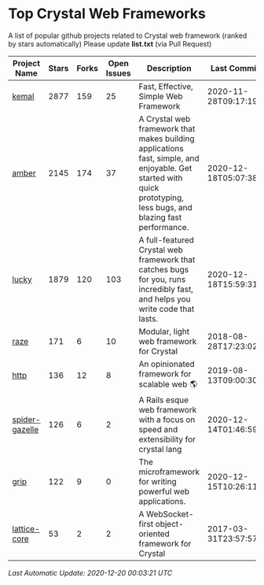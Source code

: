 # Top Crystal Web Frameworks

A list of popular github projects related to Crystal web framework (ranked by stars automatically)
Please update **list.txt** (via Pull Request)

| Project Name | Stars | Forks | Open Issues | Description | Last Commit |
| ------------ | ----- | ----- | ----------- | ----------- | ----------- |
| [kemal](https://github.com/kemalcr/kemal) |2877|159|25|Fast, Effective, Simple Web Framework|2020-11-28T09:17:19Z|
| [amber](https://github.com/amberframework/amber) |2145|174|37|A Crystal web framework that makes building applications fast, simple, and enjoyable. Get started with quick prototyping, less bugs, and blazing fast performance.|2020-12-18T05:07:38Z|
| [lucky](https://github.com/luckyframework/lucky) |1879|120|103|A full-featured Crystal web framework that catches bugs for you, runs incredibly fast, and helps you write code that lasts.|2020-12-18T15:59:31Z|
| [raze](https://github.com/samueleaton/raze) |171|6|10|Modular, light web framework for Crystal|2018-08-28T17:23:02Z|
| [http](https://github.com/onyxframework/http) |136|12|8|An opinionated framework for scalable web 🌎|2019-08-13T09:00:30Z|
| [spider-gazelle](https://github.com/spider-gazelle/spider-gazelle) |126|6|2|A Rails esque web framework with a focus on speed and extensibility for crystal lang|2020-12-14T01:46:59Z|
| [grip](https://github.com/grip-framework/grip) |122|9|0|The microframework for writing powerful web applications.|2020-12-15T10:26:11Z|
| [lattice-core](https://github.com/jasonl99/lattice-core) |53|2|2|A WebSocket-first object-oriented framework for Crystal|2017-03-31T23:57:57Z|

*Last Automatic Update: 2020-12-20 00:03:21 UTC*